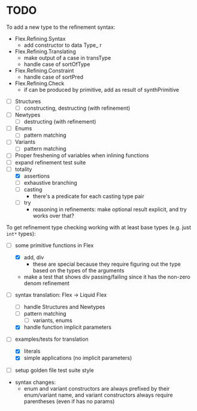 # TODO

To add a new type to the refinement syntax:
- Flex.Refining.Syntax
    - add constructor to data Type_ r
- Flex.Refining.Translating
    - make output of a case in transType
    - handle case of sortOfType
- Flex.Refining.Constraint
    - handle case of sortPred
- Flex.Refining.Check
    - if can be produced by primitive, add as result of synthPrimitive

- [ ] Structures
    - [ ] constructing, destructing (with refinement)
- [ ] Newtypes
    - [ ] destructing (with refinement)
- [ ] Enums
    - [ ] pattern matching
- [ ] Variants
    - [ ] pattern matching
- [ ] Proper freshening of variables when inlining functions
- [ ] expand refinement test suite
- [ ] totality
    - [x] assertions
    - [ ] exhaustive branching
    - [ ] casting
        - there's a predicate for each casting type pair
    - [ ] try
        - reasoning in refinements: make optional result explicit, and try works
          over that?

To get refinement type checking working with at least base types (e.g. just
`int*` types):
- [ ] some primitive functions in Flex
    - [x] add, div
        - these are special because they require figuring out the type based on
          the types of the arguments
    - make a test that shows div passing/failing since it has the non-zero denom
      refinement
- [ ] syntax translation: Flex -> Liquid Flex
    - [ ] handle Structures and Newtypes
    - [ ] pattern matching
        - [ ] variants, enums
    - [x] handle function implicit parameters
- [ ] examples/tests for translation
    - [x] literals
    - [x] simple applications (no implicit parameters)
- [ ] setup golden file test suite style



- syntax changes:
    - enum and variant constructors are always prefixed by their enum/variant
      name, and variant constructors always require parentheses (even if has no
      params)